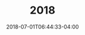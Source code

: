 ---
title: "2018"
date: 2018-07-01T06:44:33-04:00
draft: true
Description: ""
Tags: []
Categories: []
author: ""

---
